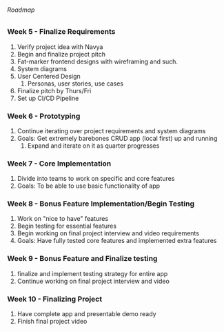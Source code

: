 ###### Roadmap

### Week 5 - Finalize Requirements
1. Verify project idea with Navya
2. Begin and finalize project pitch
3. Fat-marker frontend designs with wireframing and such. 
4. System diagrams
5. User Centered Design
   1. Personas, user stories, use cases
6. Finalize pitch by Thurs/Fri
7. Set up CI/CD Pipeline

### Week 6 - Prototyping
1. Continue iterating over project requirements and system diagrams
2. Goals: Get extremely barebones CRUD app (local first) up and running
   1. Expand and iterate on it as quarter progresses

### Week 7 -  Core Implementation
1. Divide into teams to work on specific and core features
2. Goals: To be able to use basic functionality of app

### Week 8 - Bonus Feature Implementation/Begin Testing
1. Work on "nice to have" features
2. Begin testing for essential features 
3. Begin working on final project interview and video requirements
4. Goals: Have fully tested core features and implemented extra features

### Week 9 - Bonus Feature and Finalize testing
1. finalize and implement testing strategy for entire app
2. Continue working on final project interview and video

### Week 10 - Finalizing Project
1. Have complete app and presentable demo ready
2. Finish final project video
